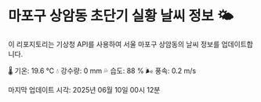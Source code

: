 
# 마포구 상암동 초단기 실황 날씨 정보 🌤️

이 리포지토리는 기상청 API를 사용하여 서울 마포구 상암동의 날씨 정보를 업데이트합니다. 

🌡️ 기온: 19.6 ℃
💧 강수량: 0 mm
💦 습도: 88 %
🌬️ 풍속: 0.2 m/s

마지막 업데이트 시각: 2025년 06월 10일 00시 12분    
